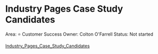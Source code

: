 # Industry Pages Case Study Candidates

Area: ⭐ Customer Success
Owner: Colton O'Farrell
Status: Not started

[Industry_Pages_Case_Study_Candidates](Industry%20Pages%20Case%20Study%20Candidates/Industry_Pages_Case_Study_Candidates%2027a508663b74802c8065edbb7d8348af.csv)
